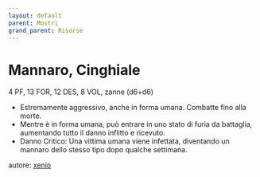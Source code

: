 ```yaml
---
layout: default
parent: Mostri
grand_parent: Risorse
---
```


# Mannaro, Cinghiale
4 PF, 13 FOR, 12 DES, 8 VOL, zanne (d6+d6)
- Estremamente aggressivo, anche in forma umana. Combatte fino alla morte.
- Mentre è in forma umana, può entrare in uno stato di furia da battaglia, aumentando tutto il danno inflitto e ricevuto.
- Danno Critico: Una vittima umana viene infettata, diventando un mannaro dello stesso tipo dopo qualche settimana.

autore: [xenio](https://xenioinabottle.blogspot.com)
